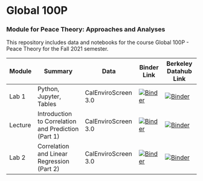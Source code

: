 # Global 100P 

### Module for Peace Theory: Approaches and Analyses

This repository includes data and notebooks for the course Global 100P - Peace Theory for the Fall 2021 semester.  

| Module | Summary                                                               | Data                                                   | Binder Link          |Berkeley Datahub Link          |
|----------|-----------------------------------------------------------------------|--------------------------------------------------------|------------------------|------------------------|
| Lab 1    | Python, Jupyter, Tables              | CalEnviroScreen 3.0  | [![Binder](https://mybinder.org/badge_logo.svg)](https://mybinder.org/v2/gh/ds-modules/global-fa21/HEAD) | [![Binder](https://img.shields.io/badge/Launch-UCB%20Datahub-blue.svg)](http://datahub.berkeley.edu/user-redirect/interact?account=ds-modules&repo=ESPM-163ac&branch=master&path=Lab1/Lab1_Intro_to_Jupyter.ipynb) |
| Lecture  | Introduction to Correlation and Prediction (Part 1)            | CalEnviroScreen 3.0              |  [![Binder](https://mybinder.org/badge.svg)](https://mybinder.org/v2/gh/ds-modules/ESPM-163ac/master?filepath=Lecture%2FLecture_Notebook.ipynb)  | [![Binder](https://img.shields.io/badge/Launch-UCB%20Datahub-blue.svg)](http://datahub.berkeley.edu/user-redirect/interact?account=ds-modules&repo=ESPM-163ac&branch=master&path=Lecture/Lecture_Notebook.ipynb)|
| Lab 2    | Correlation and Linear Regression (Part 2)                                 | CalEnviroScreen 3.0 | [![Binder](https://mybinder.org/badge.svg)](https://mybinder.org/v2/gh/ds-modules/ESPM-163ac/master?filepath=Lab2%2FLab2.ipynb) |[![Binder](https://img.shields.io/badge/Launch-UCB%20Datahub-blue.svg)](http://datahub.berkeley.edu/user-redirect/interact?account=ds-modules&repo=ESPM-163ac&branch=master&path=Lab2/Lab2.ipynb)  |
